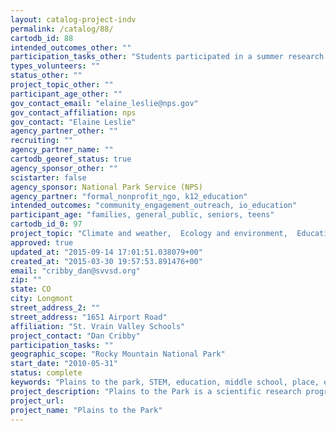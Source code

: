 ```yaml
---
layout: catalog-project-indv
permalink: /catalog/88/
cartodb_id: 88
intended_outcomes_other: ""
participation_tasks_other: "Students participated in a summer research project where they were trained to collect scientific data about different species of plants and animals living in Rocky Mountain National Park. Students were also taught to formulate research questions, and created a video describing their experiences as citizen scientists."
types_volunteers: ""
status_other: ""
project_topic_other: ""
participant_age_other: ""
gov_contact_email: "elaine_leslie@nps.gov"
gov_contact_affiliation: nps
gov_contact: "Elaine Leslie"
agency_partner_other: ""
recruiting: ""
agency_partner_name: ""
cartodb_georef_status: true
agency_sponsor_other: ""
scistarter: false
agency_sponsor: National Park Service (NPS)
agency_partner: "formal_nonprofit_ngo, k12_education"
intended_outcomes: "community_engagement_outreach, io_education"
participant_age: "families, general_public, seniors, teens"
cartodb_id_0: 97
project_topic: "Climate and weather,  Ecology and environment,  Education, Nature and outdoors"
approved: true
updated_at: "2015-09-14 17:01:51.038079+00"
created_at: "2015-03-30 19:57:53.891476+00"
email: "cribby_dan@svvsd.org"
zip: ""
state: CO
city: Longmont
street_address_2: ""
street_address: "1651 Airport Road"
affiliation: "St. Vrain Valley Schools"
project_contact: "Dan Cribby"
participation_tasks: ""
geographic_scope: "Rocky Mountain National Park"
start_date: "2010-05-31"
status: complete
keywords: "Plains to the park, STEM, education, middle school, place, engagement, science literacy, video"
project_description: "Plains to the Park is a scientific research program hosted by Westview Middle School in partnership with the CDRLC and the Estes Institute. The 2014 Summer STEM Academy at the middle school participated in this program. Students and teachers worked with CDRLC staff to practice collecting data in Horseshoe Park in Rocky Mountain National Park. These middle school citizen scientists used standardized protocols as they conducted research. In addition to citizen scientist crews, students participated in a film course over the summer to document their time in the park. Their film, Plains to the Park, showcases how the students connected with the park and field research methods, and addresses the importance of citizen science."
project_url:
project_name: "Plains to the Park"
---
```

